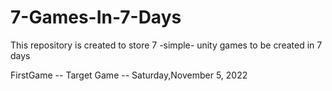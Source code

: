 # 7-Games-In-7-Days
This repository is created to store 7 -simple- unity games to be created in 7 days


FirstGame
-- Target Game -- Saturday,November 5, 2022
